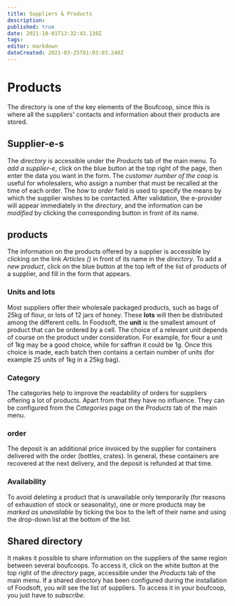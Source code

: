 ```yaml
---
title: Suppliers & Products
description: 
published: true
date: 2021-10-01T13:32:43.138Z
tags: 
editor: markdown
dateCreated: 2021-03-25T01:03:03.240Z
---
```


# Products
The directory is one of the key elements of the Boufcoop, since this is where all the suppliers' contacts and information about their products are stored.

## Supplier-e-s
The *directory* is accessible under the *Products* tab of the main menu. To *add a supplier-e*, click on the blue button at the top right of the page, then enter the data you want in the form. The *customer number of the coop* is useful for wholesalers, who assign a number that must be recalled at the time of each order. The *how to order* field is used to specify the means by which the supplier wishes to be contacted. After validation, the e-provider will appear immediately in the *directory*, and the information can be *modified* by clicking the corresponding button in front of its name.

## products
The information on the products offered by a supplier is accessible by clicking on the link *Articles ()* in front of its name in the *directory*. To add a *new product*, click on the blue button at the top left of the list of products of a supplier, and fill in the form that appears.

### Units and lots
Most suppliers offer their wholesale packaged products, such as bags of 25kg of flour, or lots of 12 jars of honey. These **lots** will then be distributed among the different cells. In Foodsoft, the **unit** is the smallest amount of product that can be ordered by a cell. The choice of a relevant unit depends of course on the product under consideration. For example, for flour a unit of 1kg may be a good choice, while for saffran it could be 1g. Once this choice is made, each batch then contains a certain number of units (for example 25 units of 1kg in a 25kg bag).

### Category
The categories help to improve the readability of orders for suppliers offering a lot of products. Apart from that they have no influence. They can be configured from the *Categories* page on the *Products* tab of the main menu.

### order
The deposit is an additional price invoiced by the supplier for containers delivered with the order (bottles, crates). In general, these containers are recovered at the next delivery, and the deposit is refunded at that time.

### Availability
To avoid deleting a product that is unavailable only temporarily (for reasons of exhaustion of stock or seasonality), one or more products may be *marked as unavailable* by ticking the box to the left of their name and using the drop-down list at the bottom of the list.

## Shared directory
It makes it possible to share information on the suppliers of the same region between several boufcoops. To access it, click on the white button at the top right of the *directory* page, accessible under the *Products* tab of the main menu. If a shared directory has been configured during the installation of Foodsoft, you will see the list of suppliers. To access it in your boufcoop, you just have to *subscribe*.